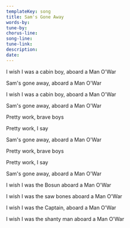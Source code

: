 ```yaml
---
templateKey: song
title: Sam's Gone Away  
words-by:
tune-by:
chorus-line:
song-line:
tune-link:
description:
date:
---
```

I wish I was a cabin boy, aboard a Man O\'War

Sam\'s gone away, aboard a Man O\'War

I wish I was a cabin boy, aboard a Man O\'War

Sam\'s gone away, aboard a Man O\'War

Pretty work, brave boys

Pretty work, I say

Sam\'s gone away, aboard a Man O\'War

Pretty work, brave boys

Pretty work, I say

Sam\'s gone away, aboard a Man O\'War

I wish I was the Bosun aboard a Man O\'War

I wish I was the saw bones aboard a Man O\'War

I wish I was the Captain, aboard a Man O\'War

I wish I was the shanty man aboard a Man O\'War
